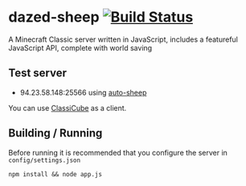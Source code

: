 dazed-sheep [![Build Status](https://img.shields.io/circleci/project/dazed-sheep/dazed-sheep/master.svg)](https://circleci.com/gh/dazed-sheep/dazed-sheep)
===========

A Minecraft Classic server written in JavaScript, includes a featureful JavaScript API, complete with world saving

## Test server

* 94.23.58.148:25566 using [auto-sheep](https://github.com/rom1504/auto-sheep)

You can use [ClassiCube](https://www.classicube.net/) as a client.

## Building / Running

Before running it is recommended that you configure the server in `config/settings.json`

    npm install && node app.js